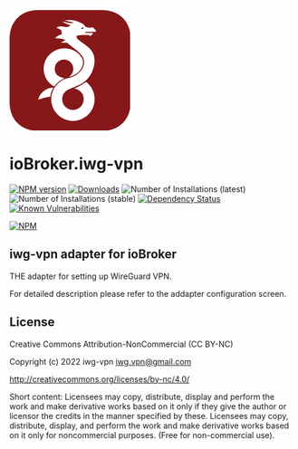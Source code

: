![Logo](admin/iwg-vpn.png)
# ioBroker.iwg-vpn

[![NPM version](http://img.shields.io/npm/v/iobroker.iwg-vpn.svg)](https://www.npmjs.com/package/iobroker.iwg-vpn)
[![Downloads](https://img.shields.io/npm/dm/iobroker.iwg-vpn.svg)](https://www.npmjs.com/package/iobroker.iwg-vpn)
![Number of Installations (latest)](http://iobroker.live/badges/iwg-vpn-installed.svg)
![Number of Installations (stable)](http://iobroker.live/badges/iwg-vpn-stable.svg)
[![Dependency Status](https://img.shields.io/david/iwg-vpn/iobroker.iwg-vpn.svg)](https://david-dm.org/iwg-vpn/iobroker.iwg-vpn)
[![Known Vulnerabilities](https://snyk.io/test/github/iwg-vpn/ioBroker.iwg-vpn/badge.svg)](https://snyk.io/test/github/iwg-vpn/ioBroker.iwg-vpn)

[![NPM](https://nodei.co/npm/iobroker.iwg-vpn.png?downloads=true)](https://nodei.co/npm/iobroker.iwg-vpn/)

## iwg-vpn adapter for ioBroker

THE adapter for setting up WireGuard VPN.

For detailed description please refer to the addapter configuration screen.

## License
Creative Commons Attribution-NonCommercial (CC BY-NC)

Copyright (c) 2022 iwg-vpn <iwg.vpn@gmail.com>

http://creativecommons.org/licenses/by-nc/4.0/

Short content:
Licensees may copy, distribute, display and perform the work and make derivative works based on it only if they give the author or licensor the credits in the manner specified by these.
Licensees may copy, distribute, display, and perform the work and make derivative works based on it only for noncommercial purposes.
(Free for non-commercial use).